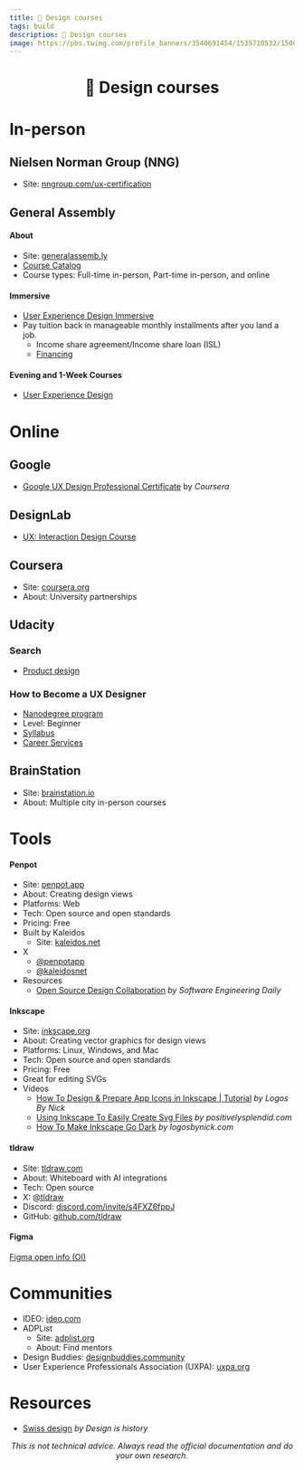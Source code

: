 ```yaml
---
title: 🎨 Design courses
tags: build
description: 🎨 Design courses
image: https://pbs.twimg.com/profile_banners/3540691454/1535710532/1500x500
---
```


<h1 style="text-align: center;">🎨 Design courses</h1>

# In-person

## Nielsen Norman Group (NNG)

- Site: [nngroup.com/ux-certification](https://nngroup.com/ux-certification)

## General Assembly

#### About

- Site: [generalassemb.ly](https://generalassemb.ly)
- [Course Catalog](https://generalassemb.ly/browse)
- Course types: Full-time in-person, Part-time in-person, and online

#### Immersive

- [User Experience Design Immersive](https://generalassemb.ly/education/user-experience-design-immersive/new-york-city)
- Pay tuition back in manageable monthly installments after you land a job.
    - Income share agreement/Income share loan (ISL)
    - [Financing](https://generalassemb.ly/how-we-work/financing)

#### Evening and 1-Week Courses

- [User Experience Design](https://generalassemb.ly/education/user-experience-design/new-york-city)

# Online

## Google

- [Google UX Design Professional Certificate](https://www.coursera.org/google-certificates/ux-design-certificate) by *Coursera*

## DesignLab

- [UX: Interaction Design Course](https://designlab.com/interaction-design-course)

## Coursera

- Site: [coursera.org](https://www.coursera.org)
- About: University partnerships

## Udacity

### Search

- [Product design](https://www.udacity.com/courses/all?skill=Product%20Design)

### How to Become a UX Designer

- [Nanodegree program](https://www.udacity.com/course/ux-designer-nanodegree--nd578)
- Level: Beginner
- [Syllabus](https://d20vrrgs8k4bvw.cloudfront.net/documents/en-US/UX%2BDesigner%2BNanodegree%2BProgram%2BSyllabus.pdf)
- [Career Services](https://www.udacity.com/career-services/home)

## BrainStation

- Site: [brainstation.io](https://brainstation.io)
- About: Multiple city in-person courses

# Tools

#### Penpot

- Site: [penpot.app](https://penpot.app)
- About: Creating design views
- Platforms: Web
- Tech: Open source and open standards
- Pricing: Free
- Built by Kaleidos
    - Site: [kaleidos.net](https://kaleidos.net/)
- X
    - [@penpotapp](https://twitter.com/penpotapp)
    - [@kaleidosnet](https://twitter.com/kaleidosnet)
- Resources
    - [Open Source Design Collaboration](https://softwareengineeringdaily.com/2023/01/02/open-source-design-collaboration/) *by Software Engineering Daily*

#### Inkscape

- Site: [inkscape.org](https://inkscape.org)
- About: Creating vector graphics for design views
- Platforms: Linux, Windows, and Mac
- Tech: Open source and open standards
- Pricing: Free
- Great for editing SVGs
- Videos
    - [How To Design & Prepare App Icons in Inkscape | Tutorial](https://www.youtube.com/watch?v=r2Kv61cd2P4&t=184s) *by Logos By Nick*
    - [Using Inkscape To Easily Create Svg Files](https://www.positivelysplendid.com/using-inkscape-to-easily-create-svg-files/) *by positivelysplendid.com*
    - [How To Make Inkscape Go Dark](https://logosbynick.com/how-to-make-inkscape-go-dark/) *by logosbynick.com*

#### tldraw

- Site: [tldraw.com](https://www.tldraw.com)
- About: Whiteboard with AI integrations
- Tech: Open source
- X: [@tldraw](https://x.com/tldraw)
- Discord: [discord.com/invite/s4FXZ6fppJ](https://discord.com/invite/s4FXZ6fppJ)
- GitHub: [github.com/tldraw](https://github.com/tldraw)

#### Figma

[Figma open info (OI)](https://docs.google.com/document/d/1-0KSRDfHjLvkzuYi-6Mb7aOPCl4V2ePGvjPA5Pj77Gs/edit#heading=h.b0ohp4ik4en0)

# Communities

- IDEO: [ideo.com](https://www.ideo.com)
- ADPList
    - Site: [adplist.org](https://adplist.org)
    - About: Find mentors
- Design Buddies: [designbuddies.community](https://www.designbuddies.community)
- User Experience Professionals Association (UXPA): [uxpa.org](https://uxpa.org)

# Resources

- [Swiss design](http://www.designishistory.com/home/swiss/) *by Design is history*

<p style="text-align: center; font-style: italic">This is not technical advice. Always read the official documentation and do your own research.</p>